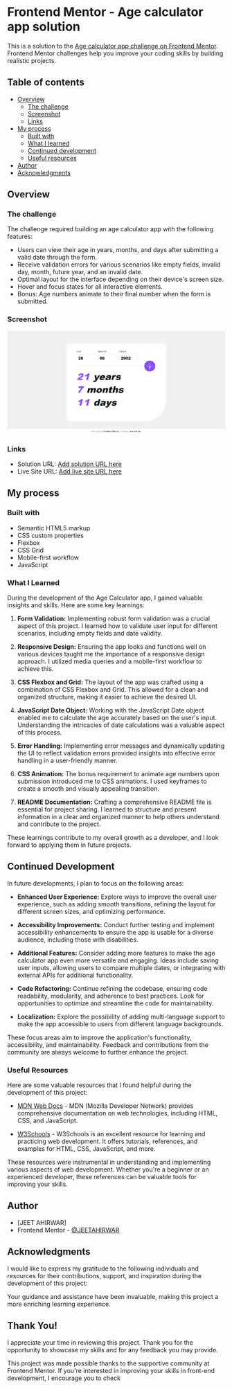 # Frontend Mentor - Age calculator app solution

This is a solution to the [Age calculator app challenge on Frontend Mentor](https://www.frontendmentor.io/challenges/age-calculator-app-dF9DFFpj-Q). Frontend Mentor challenges help you improve your coding skills by building realistic projects. 

## Table of contents

- [Overview](#overview)
  - [The challenge](#the-challenge)
  - [Screenshot](#screenshot)
  - [Links](#links)
- [My process](#my-process)
  - [Built with](#built-with)
  - [What I learned](#what-i-learned)
  - [Continued development](#continued-development)
  - [Useful resources](#useful-resources)
- [Author](#author)
- [Acknowledgments](#acknowledgments)

## Overview

### The challenge

The challenge required building an age calculator app with the following features:

- Users can view their age in years, months, and days after submitting a valid date through the form.
- Receive validation errors for various scenarios like empty fields, invalid day, month, future year, and an invalid date.
- Optimal layout for the interface depending on their device's screen size.
- Hover and focus states for all interactive elements.
- Bonus: Age numbers animate to their final number when the form is submitted.

### Screenshot

![](./design/Desktop-completed1.png)


### Links

- Solution URL: [Add solution URL here](https://your-solution-url.com)
- Live Site URL: [Add live site URL here](https://your-live-site-url.com)

## My process

### Built with

- Semantic HTML5 markup
- CSS custom properties
- Flexbox
- CSS Grid
- Mobile-first workflow
- JavaScript


### What I Learned

During the development of the Age Calculator app, I gained valuable insights and skills. Here are some key learnings:

1. **Form Validation:** Implementing robust form validation was a crucial aspect of this project. I learned how to validate user input for different scenarios, including empty fields and date validity.

2. **Responsive Design:** Ensuring the app looks and functions well on various devices taught me the importance of a responsive design approach. I utilized media queries and a mobile-first workflow to achieve this.

3. **CSS Flexbox and Grid:** The layout of the app was crafted using a combination of CSS Flexbox and Grid. This allowed for a clean and organized structure, making it easier to achieve the desired UI.

4. **JavaScript Date Object:** Working with the JavaScript Date object enabled me to calculate the age accurately based on the user's input. Understanding the intricacies of date calculations was a valuable aspect of this process.

5. **Error Handling:** Implementing error messages and dynamically updating the UI to reflect validation errors provided insights into effective error handling in a user-friendly manner.

6. **CSS Animation:** The bonus requirement to animate age numbers upon submission introduced me to CSS animations. I used keyframes to create a smooth and visually appealing transition.

7. **README Documentation:** Crafting a comprehensive README file is essential for project sharing. I learned to structure and present information in a clear and organized manner to help others understand and contribute to the project.

These learnings contribute to my overall growth as a developer, and I look forward to applying them in future projects.


## Continued Development

In future developments, I plan to focus on the following areas:

- **Enhanced User Experience:** Explore ways to improve the overall user experience, such as adding smooth transitions, refining the layout for different screen sizes, and optimizing performance.

- **Accessibility Improvements:** Conduct further testing and implement accessibility enhancements to ensure the app is usable for a diverse audience, including those with disabilities.

- **Additional Features:** Consider adding more features to make the age calculator app even more versatile and engaging. Ideas include saving user inputs, allowing users to compare multiple dates, or integrating with external APIs for additional functionality.

- **Code Refactoring:** Continue refining the codebase, ensuring code readability, modularity, and adherence to best practices. Look for opportunities to optimize and streamline the code for maintainability.

- **Localization:** Explore the possibility of adding multi-language support to make the app accessible to users from different language backgrounds.

These focus areas aim to improve the application's functionality, accessibility, and maintainability. Feedback and contributions from the community are always welcome to further enhance the project.


### Useful Resources

Here are some valuable resources that I found helpful during the development of this project:

- [MDN Web Docs](https://developer.mozilla.org/en-US/docs/Web) - MDN (Mozilla Developer Network) provides comprehensive documentation on web technologies, including HTML, CSS, and JavaScript.

- [W3Schools](https://www.w3schools.com/) - W3Schools is an excellent resource for learning and practicing web development. It offers tutorials, references, and examples for HTML, CSS, JavaScript, and more.

These resources were instrumental in understanding and implementing various aspects of web development. Whether you're a beginner or an experienced developer, these references can be valuable tools for improving your skills.


## Author

- [JEET AHIRWAR]
- Frontend Mentor - [@JEETAHIRWAR](https://www.frontendmentor.io/profile/JEETAHIRWAR)

## Acknowledgments

I would like to express my gratitude to the following individuals and resources for their contributions, support, and inspiration during the development of this project:

Your guidance and assistance have been invaluable, making this project a more enriching learning experience.

## Thank You!

I appreciate your time in reviewing this project. Thank you for the opportunity to showcase my skills and for any feedback you may provide.

This project was made possible thanks to the supportive community at Frontend Mentor. If you're interested in improving your skills in front-end development, I encourage you to check